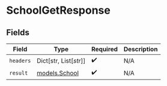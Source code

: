 # SchoolGetResponse


## Fields

| Field                                | Type                                 | Required                             | Description                          |
| ------------------------------------ | ------------------------------------ | ------------------------------------ | ------------------------------------ |
| `headers`                            | Dict[str, List[*str*]]               | :heavy_check_mark:                   | N/A                                  |
| `result`                             | [models.School](../models/school.md) | :heavy_check_mark:                   | N/A                                  |